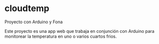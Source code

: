# cloudtemp
Proyecto con Arduino y Fona


Este proyecto es una app web que trabaja en conjunción con Arduino para  monitorear la temperatura en uno o varios cuartos frios.

